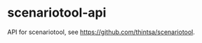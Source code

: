 scenariotool-api
================

API for scenariotool, see https://github.com/thintsa/scenariotool.
